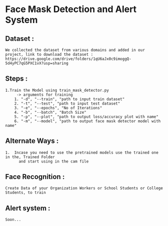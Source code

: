 # Face Mask Detection and Alert System

## Dataset :
	We collected the dataset from various domains and added in our project, link to download the dataset :
	https://drive.google.com/drive/folders/1qU6aJx0c9imoggQ-5d4yPC7qG5PXC1vX?usp=sharing
		
## Steps :
    1.Train the Model using train_mask_detector.py 
         -> arguments for training 
        1. "-d", "--train", "path to input train dataset"
        2. "-t", "--test", "path to input test dataset"
        3. "-e", "--epochs", "No of Iterations"
        4. "-b", "--batch", "Batch Size"
        5. "-p", "--plot", "path to output loss/accuracy plot with name"
        6. "-m", "--model", "path to output face mask detector model with name"


## Alternate Ways :
    1.  Incase you need to use the pretrained models use the trained one in the, Trained Folder
	      and start using in the cam file
      
## Face Recognition :
    Create Data of your Organization Workers or School Students or College Students, to train
  
## Alert system :
    Soon...
  
  
   
